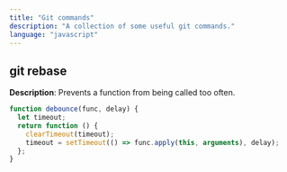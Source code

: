 ```yaml
---
title: "Git commands"
description: "A collection of some useful git commands."
language: "javascript"
---
```


## git rebase

**Description**: Prevents a function from being called too often.

```js
function debounce(func, delay) {
  let timeout;
  return function () {
    clearTimeout(timeout);
    timeout = setTimeout(() => func.apply(this, arguments), delay);
  };
}
```
